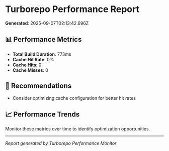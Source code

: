 # Turborepo Performance Report

**Generated**: 2025-09-07T02:13:42.696Z

## 📊 Performance Metrics

- **Total Build Duration**: 773ms
- **Cache Hit Rate**: 0%
- **Cache Hits**: 0
- **Cache Misses**: 0

## 🎯 Recommendations

- Consider optimizing cache configuration for better hit rates

## 📈 Performance Trends

Monitor these metrics over time to identify optimization opportunities.

---
*Report generated by Turborepo Performance Monitor*
